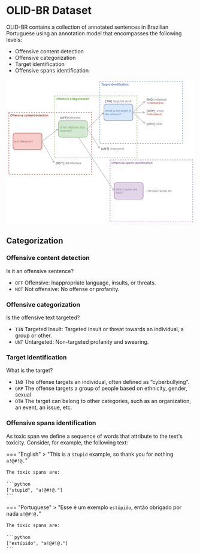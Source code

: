 # OLID-BR Dataset

OLID-BR contains a collection of annotated sentences in Brazilian Portuguese using an annotation model that encompasses the following levels:

- Offensive content detection
- Offensive categorization
- Target identification
- Offensive spans identification

![](images/categorization.png)

## Categorization

### Offensive content detection

Is it an offensive sentence?

- `OFF` Offensive: Inappropriate language, insults, or threats.
- `NOT` Not offensive: No offense or profanity.

### Offensive categorization

Is the offensive text targeted?

- `TIN` Targeted Insult: Targeted insult or threat towards an individual, a group or other.
- `UNT` Untargeted: Non-targeted profanity and swearing.

### Target identification

What is the target?

- `IND` The offense targets an individual, often defined as “cyberbullying”.
- `GRP` The offense targets a group of people based on ethnicity, gender, sexual
- `OTH` The target can belong to other categories, such as an organization, an event, an issue, etc.

### Offensive spans identification

As toxic span we define a sequence of words that attribute to the text's toxicity. Consider, for example, the following text:

=== "English"
    > "This is a `stupid` example, so thank you for nothing `a!@#!@.`"

    The toxic spans are:

    ```python
    ["stupid", "a!@#!@."]
    ```

=== "Portuguese"
    > "Esse é um exemplo `estúpido`, então obrigado por nada `a!@#!@.`"

    The toxic spans are:

    ```python
    ["estúpido", "a!@#!@."]
    ```
